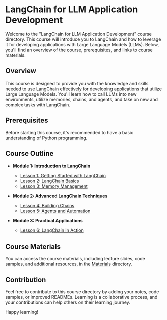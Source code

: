 # LangChain for LLM Application Development

Welcome to the "LangChain for LLM Application Development" course directory. This course will introduce you to LangChain and how to leverage it for developing applications with Large Language Models (LLMs). Below, you'll find an overview of the course, prerequisites, and links to course materials.

## Overview

This course is designed to provide you with the knowledge and skills needed to use LangChain effectively for developing applications that utilize Large Language Models. You'll learn how to call LLMs into new environments, utilize memories, chains, and agents, and take on new and complex tasks with LangChain.

## Prerequisites

Before starting this course, it's recommended to have a basic understanding of Python programming.

## Course Outline

- **Module 1: Introduction to LangChain**
  - [Lesson 1: Getting Started with LangChain](https://github.com/mcakyerima/DeepLearning.ai_journey/blob/main/LangChain%20for%20LLM%20Application%20Development/Notes/Lesson-1.md)
  - [Lesson 2: LangChain Basics](Notes/Module-1/Lesson-2.md)
  - [Lesson 3: Memory Management](Notes/Module-1/Lesson-3.md)
  
- **Module 2: Advanced LangChain Techniques**
  - [Lesson 4: Building Chains](Notes/Module-2/Lesson-4.md)
  - [Lesson 5: Agents and Automation](Notes/Module-2/Lesson-5.md)
  
- **Module 3: Practical Applications**
  - [Lesson 6: LangChain in Action](Notes/Module-3/Lesson-6.md)

## Course Materials

You can access the course materials, including lecture slides, code samples, and additional resources, in the [Materials](https://github.com/mcakyerima/DeepLearning.ai_journey/tree/main/LangChain%20for%20LLM%20Application%20Development/Materials) directory.

## Contribution

Feel free to contribute to this course directory by adding your notes, code samples, or improved READMEs. Learning is a collaborative process, and your contributions can help others on their learning journey.

Happy learning!
